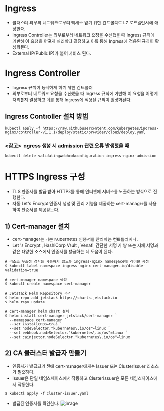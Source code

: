 # Ingress
- 클러스터 외부의 네트워크로부터 액세스 받기 위한 컨트롤러로 L7 로드밸런서에 해당한다.
- Ingress Controller는 외부로부터 네트워크 요청을 수신했을 때 Ingress 규칙에 기반해 이 요청을 어떻게 처리할지 결정하고 이를 통해 Ingress에 적용된 규칙이 활성화된다.
- External IP(Public IP)가 붙어 서비스 된다.

# Ingress Controller
- Ingress 규칙이 동작하게 하기 위한 컨트롤러
- 외부로부터 네트워크 요청을 수신했을 때 Ingress 규칙에 기반해 이 요청을 어떻게 처리할지 결정하고 이를 통해 Ingress에 적용된 규칙이 활성화된다.

## Ingress Controller 설치 방법
```
kubectl apply -f https://raw.githubusercontent.com/kubernetes/ingress-nginx/controller-v1.1.1/deploy/static/provider/cloud/deploy.yaml
```

### <참고> Ingress 생성 시 admission 관련 오류 발생했을 때
```
kubectl delete validatingwebhookconfiguration ingress-nginx-admission
```

# HTTPS Ingress 구성
* TLS 인증서를 발급 받아 HTTPS를 통해 인터넷에 서비스를 노출하는 방식으로 진행한다.
* 자동 Let's Encrypt 인증서 생성 및 관리 기능을 제공하는 cert-manager를 사용하여 인증서를 제공받는다.

## 1) Cert-manager 설치
* cert-manager는 기본 Kubernetes 인증서를 관리하는 컨트롤러이다.
* Let 's Encrypt , HashiCorp Vault , Venafi, 간단한 서명 키 쌍 또는 자체 서명과 같은 다양한 소스에서 인증서를 발급하는 데 도움이 된다.
```
# 리소스 유효성 검사를 사용하지 않도록 ingress-nginx namespace에 레이블 지정
$ kubectl label namespace ingress-nginx cert-manager.io/disable-validation=true

# cert-manager namespace 생성
$ kubectl create namespace cert-manager

# Jetstack Helm Repository 추가
$ helm repo add jetstack https://charts.jetstack.io
$ helm repo update

# cert-manager helm chart 설치
$ helm install cert-manager jetstack/cert-manager `
  --namespace cert-manager `
  --set installCRDs=true `
  --set nodeSelector."kubernetes\.io/os"=linux `
  --set webhook.nodeSelector."kubernetes\.io/os"=linux `
  --set cainjector.nodeSelector."kubernetes\.io/os"=linux 
```

## 2) CA 클러스터 발급자 만들기
* 인증서가 발급되기 전에 cert-manager에게는 Issuer 또는 ClusterIssuer 리소스가 필요하다.
* Issuer은 단일 네임스페이스에서 작동하고 ClusterIssuer은 모든 네임스페이스에서 작동한다.
```
$ kubectl apply -f cluster-issuer.yaml
```
* 발급된 인증서를 확인한다.
![image](https://user-images.githubusercontent.com/50107548/235066345-4636bafc-6264-42a3-a91d-cca771d054a1.png)
